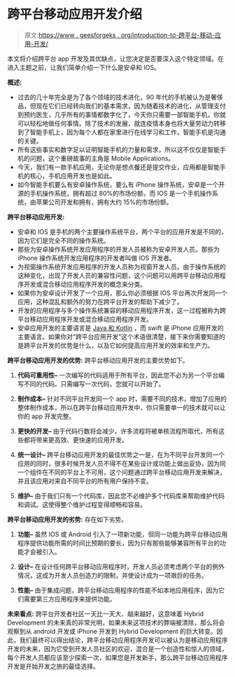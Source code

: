 # 跨平台移动应用开发介绍

> 原文:[https://www . geesforgeks . org/introduction-to-跨平台-移动-应用-开发/](https://www.geeksforgeeks.org/introduction-to-cross-platform-mobile-application-development/)

本文将介绍跨平台 app 开发及其优缺点，让您决定是否要深入这个特定领域。在进入主题之前，让我们简单介绍一下什么是安卓和 IOS。

**概述:**

*   过去的几十年完全是为了各个领域的技术进化，90 年代的手机被认为是奢侈品，但现在它们已经转向我们的基本需求，因为随着技术的进化，从管理支付到预约医生，几乎所有的事情都数字化了，今天你只需要一部智能手机，你就可以轻松地做任何事情。除了技术的发展，就连疫情本身也将大量劳动力转移到了智能手机上，因为每个人都在家里进行在线学习和工作，智能手机是沟通的关键。
*   所有这些事实和数字足以证明智能手机的力量和需求，所以这不仅仅是智能手机的问题，这个重磅故事的主角是 Mobile Applications。
*   今天，我们有一款手机应用，无论你是想点餐还是提交作业，应用都是智能手机的核心，手机应用开发也是如此。
*   如今智能手机要么有安卓操作系统，要么有 iPhone 操作系统，安卓是一个开源的手机操作系统，拥有超过 80%的市场份额，而 IOS 是一个手机操作系统，由苹果公司开发和拥有，拥有大约 15%的市场份额。

**跨平台移动应用开发:**

*   安卓和 IOS 是手机的两个主要操作系统平台，两个平台的应用开发是不同的，因为它们是完全不同的操作系统。
*   那些为安卓操作系统开发应用程序的开发人员被称为安卓开发人员。那些为 iPhone 操作系统开发应用程序的开发者叫做 IOS 开发者。
*   为视窗操作系统开发应用程序的开发人员称为视窗开发人员。由于操作系统的这种变化，出现了开发人员的兼容性问题，这个问题可以用跨平台移动应用程序开发或混合移动应用程序开发的概念来分类。
*   如果你为安卓设计开发了一个应用，那么你必须根据 IOS 平台再次开发同一个应用，这种混乱和额外的努力在跨平台开发的帮助下减少了。
*   开发的应用程序与多个操作系统兼容的移动应用程序开发，这一过程被称为跨平台移动应用程序开发或混合移动应用程序开发。
*   安卓应用开发的主要语言是 [Java 和 Kotlin](https://www.geeksforgeeks.org/difference-between-java-and-kotlin-in-android-with-examples/) ，而 swift 是 iPhone 应用开发的主要语言。如果你对“跨平台应用开发”这个术语很清楚，接下来你需要知道的是跨平台开发的优势是什么，以及它如何提高应用开发的效率和生产力。

**跨平台移动应用开发的优势:**
跨平台移动应用开发的主要优势如下。

1.  **代码可重用性–**
    一次编写的代码适用于所有平台，因此您不必为另一个平台编写不同的代码。只需编写一次代码，您就可以开始了。

2.  **制作成本–**
    针对不同平台开发同一个 app 时，需要不同的技术，增加了应用的整体制作成本，所以在跨平台移动应用开发中，你只需要单一的技术就可以让你的 app 开发完整。

3.  **更快的开发–**
    由于代码行数将会减少，许多流程将被单核流程所取代，所有这些都将带来更高效、更快速的应用开发。

4.  **统一设计–**
    跨平台移动应用开发的最佳优势之一是，在为不同平台开发同一个应用的同时，很多时候开发人员不得不在某些设计或功能上做出妥协，因为同一个组件在不同的平台上不可用，这个问题通过跨平台移动应用开发来解决，并且该应用对来自不同平台的所有用户保持不变。

5.  **维护–**
    由于我们只有一个代码库，因此您不必维护多个代码库来帮助维护代码和调试。这使得整个维护过程变得顺畅和容易。

**跨平台移动应用开发的劣势:**
存在如下劣势。

1.  **功能–**
    虽然 IOS 或 Android 引入了一项新功能，但同一功能为跨平台移动应用程序提供功能所需的时间比预期的要长，因为只有那些能够兼容所有平台的功能才会被引入。

2.  **设计–**
    在设计任何跨平台移动应用程序时，开发人员必须考虑两个平台的例外情况，这成为开发人员创造力的限制，并使设计成为一项艰巨的任务。

3.  **性能–**
    由于集成问题，跨平台移动应用程序的性能不如本地应用程序，因为它们需要第三方应用程序来提供功能。

**未来看点:**
跨平台开发者社区一天比一天大、越来越好，这意味着 Hybrid Development 的未来真的非常光明，如果未来这项技术的弊端被清除，那么将会观察到从 android 开发或 iPhone 开发到 Hybrid Development 的巨大转变。因此，我们最终可以得出结论，跨平台移动应用程序开发可以被认为是移动应用程序开发的未来，因为它受到开发人员社区的欢迎，混合是一个创造性和惊人的领域，每个开发人员都应该至少探索一次，如果您是开发新手，那么跨平台移动应用程序开发是开始开发之旅的最佳选择。